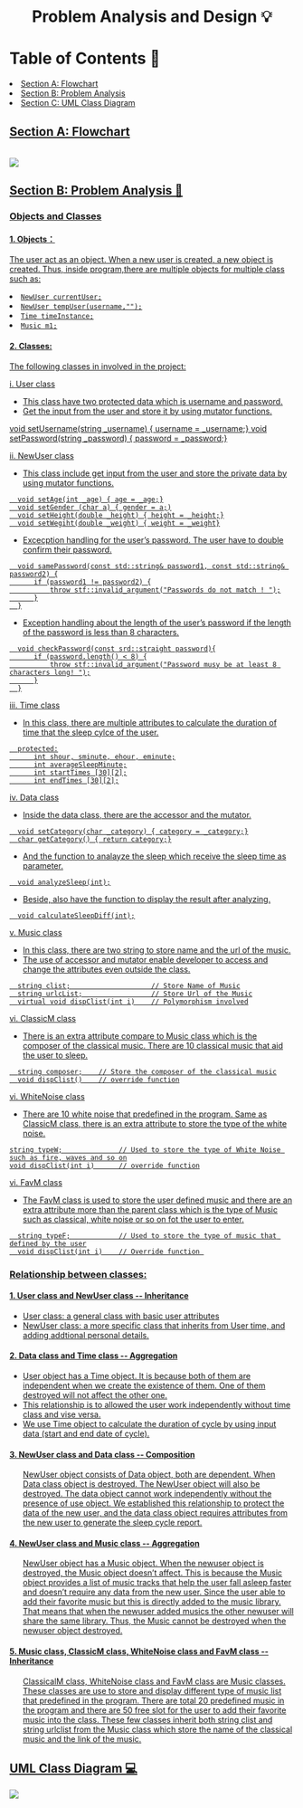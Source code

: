 <h1 align="center">Problem Analysis and Design 💡</h1>
<h1>Table of Contents 🧾 </h1>
  <li><a href="#flowchart"> Section A: Flowchart </a></li>
  <li><a href="#problemanalysis"> Section B: Problem Analysis </a></li>
  <li><a href="#uml"> Section C: UML Class Diagram </li>

<h2 id="flowchart"> Section A: Flowchart </h2>
  <br />
    <img src =https://github.com/jjn7702/SECJ1023-PT2/assets/147849956/66490e32-ac60-4f48-bf40-71c04bb78116>
  <br />
  
<h2 id="problemanalysis"> Section B: Problem Analysis 📝 </h2>
<h3> Objects and Classes </h3>
<h4> 1. Objects：</h4>
 
The user act as an object. When a new user is created, a new object is created. Thus, inside program,there are  multiple objects for multiple class such as:
    <li> ```NewUser currentUser;```</li>
    <li> ```NewUser tempUser(username,"");``` </li> 
    <li> ```Time timeInstance;``` </li>
    <li> ```Music m1;``` </li> 
    
  </ul>
<h4> 2. Classes: </h4>

The following classes in involved in the project: 
<br />

  i. User class  
    <ul>
     <li> This class have two protected data which is username and password. </li>
     <li> Get the input from the user and store it by using mutator functions.</li>
    </ul>
     void setUsername(string _username) { username = _username;}
     void setPassword(string _password) { password = _password;}

    
  ii. NewUser class 
    <ul>
  <li> 
      This class include get input from the user and store the private data by using mutator functions. 
  </li>
    </ul>
    
      void setAge(int _age) { age = _age;}
      void setGender (char a) { gender = a;)
      void setHeight(double _height) { height = _height;}
      void setWegiht(double _weight) { weight = _weight}

  <ul>
  <li> 
      Excecption handling for the user’s password. The user have to double confirm their password.
  </li>
  </ul>
    
      void samePassword(const std::string& password1, const std::string& password2) {
          if (password1 != password2) {
              throw stf::invalid_argument("Passwords do not match ! ");
          }
      }

  <ul>
  <li>
      Exception handling about the length of the user’s password if the length of the password is less than 8 characters.
  </li>
  </ul>
  
      void checkPassword(const srd::straight password){
          if (password.length() < 8) {
              throw stf::invalid_argument("Password musy be at least 8 characters long! ");
          }
      }
      
  iii. Time class 
  <ul>
  <li> In this class, there are multiple attributes to calculate the duration of time that the sleep cylce of the user.</li>
  </ul>

      protected:
          int shour, sminute, ehour, eminute;
          int averageSleepMinute;
          int startTimes [30][2];
          int endTimes [30][2];
    
  iv. Data class 
  <ul>
  <li>
    Inside the data class, there are the accessor and the mutator.
  </li>
  </ul>

      void setCategory(char _category) { category = _category;}
      char getCategory() { return category;}

  <ul>
  <li>
    And the function to analayze the sleep which receive the sleep time as parameter.
  </li>
  </ul>

      void analyzeSleep(int);
  
  <ul>
  <li>
    Beside, also have the function to display the result after analyzing.
  </li>
  </ul>

      void calculateSleepDiff(int);
  
  v. Music class 
  <ul>
  <li> 
    In this class, there are two string to store name and the url of the music.
  </li>
  <li>
    The use of accessor and mutator enable developer to access and change the attributes even outside the class. 
  </li>
  </ul>
  
      string clist;                    // Store Name of Music
      string urlcList;                 // Store Url of the Music
      virtual void dispClist(int i)    // Polymorphism involved
  
  vi. ClassicM class 
  <ul>
  <li> 
    There is an extra attribute compare to Music class which is the composer of the classical music. There are 10 classical music that aid the user to sleep.
  </li>
  </ul>

      string composer;    // Store the composer of the classical music
      void dispClist()    // override function
  
  vi. WhiteNoise class 
  <ul>
  <li>
    There are 10 white noise that predefined in the program. Same as ClassicM class, there is an extra attribute to store the type of the white noise.
  </li>
  </ul>

    string typeW;              // Used to store the type of White Noise such as fire, waves and so on
    void dispClist(int i)      // override function

  
  vi. FavM class 
  <ul>
  <li> 
    The FavM class is used to store the user defined music and there are an extra attribute more than the parent class which is the type of Music such as classical, white noise or so on fot the user to enter.
  </li>
  </ul>

      string typeF;            // Used to store the type of music that defined by the user
      void dispClist(int i)    // Override function 
 
<h3> Relationship between classes: </h3>
      <h4> 1. User class and NewUser class -- Inheritance</h4>
    <ul>
    <li>
      User class: a general class with basic user attributes
    </li>
    <li>
      NewUser class: a more specific class that inherits from User time, and adding addtional personal details.
    </li> 
    </ul>
      <h4> 2. Data class and Time class -- Aggregation</h4>
    <ul>
    <li>
      User object has a Time object. It is because both of them are independent when we create the existence of them. One of them destroyed will not affect the other one.
    </li>
    <li>
      This relationship is to allowed the user work independently without time class and vise versa.
    </li>
      <li>
        We use Time object to calculate the duration of cycle by using input data (start and end date of cycle). 
      </li>
    </ul>
      <h4> 3. NewUser class and Data class -- Composition </h4>
    <ul>
    </li>
      NewUser object consists of Data object, both are dependent. When Data class object is destroyed. The NewUser object will also be destroyed. The data object cannot work independently without the presence of use object. We established this relationship to protect the data of the new user, and the data class object requires attributes from the new user to generate the sleep cycle report. 
    </ul>
      <h4> 4. NewUser class and Music class -- Aggregation </h4>
    <ul>
      NewUser object has a Music object. When the newuser object is destroyed, the Music object doesn’t affect. This is because the Music object provides a list of music tracks that help the user fall asleep faster and doesn’t require any data from the new user. Since the user able to add their favorite music but this is directly added to the music library. That means that when the newuser added musics the other newuser will share the same library. Thus, the Music cannot be destroyed when the newuser object destroyed. 
    </ul>
      <h4> 5. Music class, ClassicM class, WhiteNoise class and FavM class -- Inheritance </h4>
    <ul>
      ClassicalM class, WhiteNoise class and FavM class are Music classes. These classes are use to store and display different type of music list that predefined in the program. There are total 20 predefined music in the program and there are 50 free slot for the user to add their favorite music into the class. These few classes inherit both string clist and string urlclist from the Music class which store the name of the classical music and the link of the music.
    </ul>
<h2 id="uml"> UML Class Diagram 💻</h2>
<img src= https://github.com/jjn7702/SECJ1023-PT2/assets/147849956/d4c54abe-d254-4902-a768-e6bae2b6aa5a>


